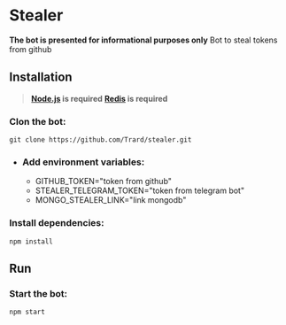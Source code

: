# Stealer

**The bot is presented for informational purposes only**
Bot to steal tokens from github

## Installation

> **[Node.js](https://nodejs.org/) is required**
> **[Redis](https://redis.io/) is required**

### Clon the bot:
```
git clone https://github.com/Trard/stealer.git
```

- ### Add environment variables:
	- GITHUB_TOKEN="token from github"
    - STEALER_TELEGRAM_TOKEN="token from telegram bot"
    - MONGO_STEALER_LINK="link mongodb"

### Install dependencies:
```
npm install
```

## Run

### Start the bot:
```
npm start
```
